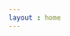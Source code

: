 ```yaml
---
layout : home
---
```



<!-- <WalkingWitch /> -->
<script setup>
// import WalkingWitch from './pages/03WalkingWitch.vue'
</script>